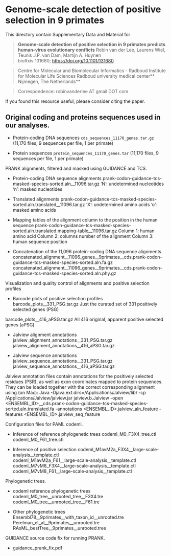 # Genome-scale detection of positive selection in 9 primates

This directory contain Supplementary Data and Material for

> **Genome-scale detection of positive selection in 9 primates predicts human-virus evolutionary conflicts**
> Robin van der Lee, Laurens Wiel, Teunis J.P. van Dam, Martijn A. Huynen  
> bioRxiv 131680; https://doi.org/10.1101/131680

> Centre for Molecular and Biomolecular Informatics - Radboud Institute for Molecular Life Sciences
> Radboud university medical center**
> Nijmegen, The Netherlands**

> Correspondence: robinvanderlee AT gmail DOT com

If you found this resource useful, please consider citing the paper.


## Original coding and proteins sequences used in our analyses.
- Protein-coding DNA sequences
`cds_sequences_11170_genes.tar.gz`	(11,170 files, 9 sequences per file, 1 per primate)

- Protein sequences
`protein_sequences_11170_genes.tar`	(11,170 files, 9 sequences per file, 1 per primate)



PRANK alignments, filtered and masked using GUIDANCE and TCS.

-	Protein-coding DNA sequence alignments
prank-codon-guidance-tcs-masked-species-sorted.aln__11096.tar.gz
‘N’: undetermined nucleotides
‘n’: masked nucleotides

-	Translated alignments
prank-codon-guidance-tcs-masked-species-sorted.aln.translated__11096.tar.gz
 ‘X’: undetermined amino acids
‘o’: masked amino acids

-	Mapping tables of the alignment column to the position in the human sequence
prank-codon-guidance-tcs-masked-species-sorted.aln.translated.mapping-table__11096.tar.gz
Column 1: human amino acid
Column 2: columns number of the alignment
Column 3: human sequence position

-	Concatenation of the 11,096 protein-coding DNA sequence alignments
concatenated_alignment__11096_genes__9primates__cds.prank-codon-guidance-tcs-masked-species-sorted.aln.fa.gz
concatenated_alignment__11096_genes__9primates__cds.prank-codon-guidance-tcs-masked-species-sorted.aln.phy.gz



Visualization and quality control of alignments and positive selection profiles

-	Barcode plots of positive selection profiles
barcode_plots__331_PSG.tar.gz
Just the curated set of 331 positively selected genes (PSG)

barcode_plots__416_aPSG.tar.gz
All 416 original, apparent positive selected genes (aPSG)

-	Jalview alignment annotations
jalview_alignment_annotations__331_PSG.tar.gz
jalview_alignment_annotations__416_aPSG.tar.gz

-	Jalview sequence annotations
jalview_sequence_annotations__331_PSG.tar.gz
jalview_sequence_annotations__416_aPSG.tar.gz

Jalview annotation files contain annotations for the positively selected residues (PSR), as well as exon coordinates mapped to protein sequences. They can be loaded together with the correct corresponding alignment using (on Mac):
Java	-Djava.ext.dirs=/Applications/Jalview/lib/
	-cp /Applications/Jalview/jalview.jar jalview.b.Jalview
	-open <ENSEMBL_ID>__cds.prank-codon-guidance-tcs-masked-species-sorted.aln.translated.fa
	-annotations <ENSEMBL_ID>.jalview_aln_feature
	-features <ENSEMBL_ID>.jalview_seq_feature



Configuration files for PAML codeml.

-	Inference of reference phylogenetic trees
codeml_M0_F3X4_tree.ctl
codeml_M0_F61_tree.ctl

-	Inference of positive selection
codeml_M1avM2a_F3X4__large-scale-analysis__template.ctl  
codeml_M1avM2a_F61__large-scale-analysis__template.ctl
codeml_M7vM8_F3X4__large-scale-analysis__template.ctl
codeml_M7vM8_F61__large-scale-analysis__template.ctl



Phylogenetic trees.

-	codeml reference phylogenetic trees
codeml_M0_tree__unrooted_tree__F3X4.tre
codeml_M0_tree__unrooted_tree__F61.tre

-	Other phylogenetic trees
Ensembl78__9primates__with_taxon_id__unrooted.tre
Perelman_et_al__9primates__unrooted.tre
RAxML_bestTree__9primates__unrooted.tree



GUIDANCE source code fix for running PRANK.

- guidance_prank_fix.pdf